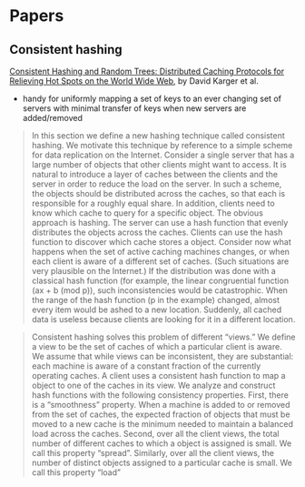 Papers
======

Consistent hashing
------------------

[Consistent Hashing and Random Trees: Distributed Caching Protocols for Relieving Hot Spots on the World Wide Web](http://www.akamai.com/dl/technical_publications/ConsistenHashingandRandomTreesDistributedCachingprotocolsforrelievingHotSpotsontheworldwideweb.pdf), by David Karger et al.

 - handy for uniformly mapping a set of keys to an ever changing set of servers 
   with minimal transfer of keys when new servers are added/removed

  > In this section we define a new hashing technique called consistent hashing. We
  > motivate this technique by reference to a simple scheme for data replication on
  > the Internet. Consider a single server that has a large number of objects that
  > other clients might want to access. It is natural to introduce a layer of caches
  > between the clients and the server in order to reduce the load on the server. In
  > such a scheme, the objects should be distributed across the caches, so that each
  > is responsible for a roughly equal share. In addition, clients need to know
  > which cache to query for a specific object.  The obvious approach is hashing.
  > The server can use a hash function that evenly distributes the objects across
  > the caches. Clients can use the hash function to discover which cache stores a
  > object.  Consider now what happens when the set of active caching machines
  > changes, or when each client is aware of a different set of caches. (Such
  > situations are very plausible on the Internet.) If the distribution was done
  > with a classical hash function (for example, the linear congruential function
  > (ax + b (mod p)), such inconsistencies would be catastrophic. When the range of
  > the hash function (p in the example) changed, almost every item would be ashed
  > to a new location. Suddenly, all cached data is useless because clients are
  > looking for it in a different location.

  > Consistent hashing solves this problem of different “views.” We define a view to
  > be the set of caches of which a particular client is aware. We assume that while
  > views can be inconsistent, they are substantial: each machine is aware of a
  > constant fraction of the currently operating caches. A client uses a consistent
  > hash function to map a object to one of the caches in its view. We analyze and
  > construct hash functions with the following consistency properties.  First,
  > there is a “smoothness” property. When a machine is added to or removed from the
  > set of caches, the expected fraction of objects that must be moved to a new
  > cache is the minimum needed to maintain a balanced load across the caches.
  > Second, over all the client views, the total number of different caches to which
  > a object is assigned is small. We call this property “spread”. Similarly, over
  > all the client views, the number of distinct objects assigned to a particular
  > cache is small. We call this property “load”
